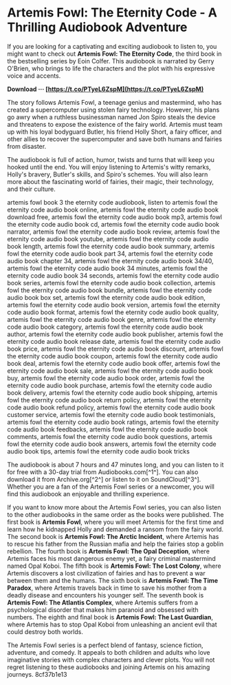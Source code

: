 
 
# Artemis Fowl: The Eternity Code - A Thrilling Audiobook Adventure
 
If you are looking for a captivating and exciting audiobook to listen to, you might want to check out **Artemis Fowl: The Eternity Code**, the third book in the bestselling series by Eoin Colfer. This audiobook is narrated by Gerry O'Brien, who brings to life the characters and the plot with his expressive voice and accents.
 
**Download ··· [https://t.co/PTyeL6ZspM](https://t.co/PTyeL6ZspM)**


 
The story follows Artemis Fowl, a teenage genius and mastermind, who has created a supercomputer using stolen fairy technology. However, his plans go awry when a ruthless businessman named Jon Spiro steals the device and threatens to expose the existence of the fairy world. Artemis must team up with his loyal bodyguard Butler, his friend Holly Short, a fairy officer, and other allies to recover the supercomputer and save both humans and fairies from disaster.
 
The audiobook is full of action, humor, twists and turns that will keep you hooked until the end. You will enjoy listening to Artemis's witty remarks, Holly's bravery, Butler's skills, and Spiro's schemes. You will also learn more about the fascinating world of fairies, their magic, their technology, and their culture.
 
artemis fowl book 3 the eternity code audiobook,  listen to artemis fowl the eternity code audio book online,  artemis fowl the eternity code audio book download free,  artemis fowl the eternity code audio book mp3,  artemis fowl the eternity code audio book cd,  artemis fowl the eternity code audio book narrator,  artemis fowl the eternity code audio book review,  artemis fowl the eternity code audio book youtube,  artemis fowl the eternity code audio book length,  artemis fowl the eternity code audio book summary,  artemis fowl the eternity code audio book part 34,  artemis fowl the eternity code audio book chapter 34,  artemis fowl the eternity code audio book 34/40,  artemis fowl the eternity code audio book 34 minutes,  artemis fowl the eternity code audio book 34 seconds,  artemis fowl the eternity code audio book series,  artemis fowl the eternity code audio book collection,  artemis fowl the eternity code audio book bundle,  artemis fowl the eternity code audio book box set,  artemis fowl the eternity code audio book edition,  artemis fowl the eternity code audio book version,  artemis fowl the eternity code audio book format,  artemis fowl the eternity code audio book quality,  artemis fowl the eternity code audio book genre,  artemis fowl the eternity code audio book category,  artemis fowl the eternity code audio book author,  artemis fowl the eternity code audio book publisher,  artemis fowl the eternity code audio book release date,  artemis fowl the eternity code audio book price,  artemis fowl the eternity code audio book discount,  artemis fowl the eternity code audio book coupon,  artemis fowl the eternity code audio book deal,  artemis fowl the eternity code audio book offer,  artemis fowl the eternity code audio book sale,  artemis fowl the eternity code audio book buy,  artemis fowl the eternity code audio book order,  artemis fowl the eternity code audio book purchase,  artemis fowl the eternity code audio book delivery,  artemis fowl the eternity code audio book shipping,  artemis fowl the eternity code audio book return policy,  artemis fowl the eternity code audio book refund policy,  artemis fowl the eternity code audio book customer service,  artemis fowl the eternity code audio book testimonials,  artemis fowl the eternity code audio book ratings,  artemis fowl the eternity code audio book feedbacks,  artemis fowl the eternity code audio book comments,  artemis fowl the eternity code audio book questions,  artemis fowl the eternity code audio book answers,  artemis fowl the eternity code audio book tips,  artemis fowl the eternity code audio book tricks
 
The audiobook is about 7 hours and 47 minutes long, and you can listen to it for free with a 30-day trial from Audiobooks.com[^1^]. You can also download it from Archive.org[^2^] or listen to it on SoundCloud[^3^]. Whether you are a fan of the Artemis Fowl series or a newcomer, you will find this audiobook an enjoyable and thrilling experience.
  
If you want to know more about the Artemis Fowl series, you can also listen to the other audiobooks in the same order as the books were published. The first book is **Artemis Fowl**, where you will meet Artemis for the first time and learn how he kidnapped Holly and demanded a ransom from the fairy world. The second book is **Artemis Fowl: The Arctic Incident**, where Artemis has to rescue his father from the Russian mafia and help the fairies stop a goblin rebellion. The fourth book is **Artemis Fowl: The Opal Deception**, where Artemis faces his most dangerous enemy yet, a fairy criminal mastermind named Opal Koboi. The fifth book is **Artemis Fowl: The Lost Colony**, where Artemis discovers a lost civilization of fairies and has to prevent a war between them and the humans. The sixth book is **Artemis Fowl: The Time Paradox**, where Artemis travels back in time to save his mother from a deadly disease and encounters his younger self. The seventh book is **Artemis Fowl: The Atlantis Complex**, where Artemis suffers from a psychological disorder that makes him paranoid and obsessed with numbers. The eighth and final book is **Artemis Fowl: The Last Guardian**, where Artemis has to stop Opal Koboi from unleashing an ancient evil that could destroy both worlds.
 
The Artemis Fowl series is a perfect blend of fantasy, science fiction, adventure, and comedy. It appeals to both children and adults who love imaginative stories with complex characters and clever plots. You will not regret listening to these audiobooks and joining Artemis on his amazing journeys.
 8cf37b1e13
 
